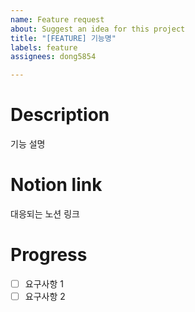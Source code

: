 ```yaml
---
name: Feature request
about: Suggest an idea for this project
title: "[FEATURE] 기능명"
labels: feature
assignees: dong5854

---
```


# Description
기능 설명

# Notion link
대응되는 노션 링크

# Progress
- [ ] 요구사항 1
- [ ] 요구사항 2
